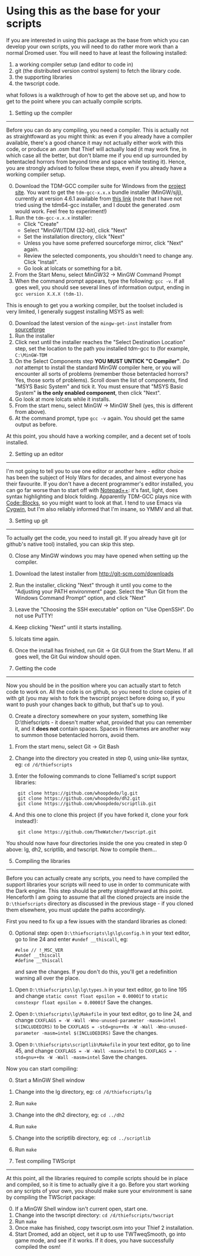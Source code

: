 

Using this as the base for your scripts
=======================================

If you are interested in using this package as the base from which you can
develop your own scripts, you will need to do rather more work than a normal
Dromed user. You will need to have at least the following installed:

1. a working compiler setup (and editor to code in)
2. git (the distributed version control system) to fetch the library code.
2. the supporting libraries
3. the twscript code.

what follows is a walkthrough of how to get the above set up, and how to get
to the point where you can actually compile scripts.

1. Setting up the compiler
--------------------------

Before you can do any compiling, you need a compiler. This is actually not as
straightfoward as you might think: as even if you already have a compiler
available, there's a good chance it may not actually either work with this code,
or produce an .osm that Thief will actually load (it may work fine, in which
case all the better, but don't blame me if you end up surrounded by betentacled
horrors from beyond time and space while testing it). Hence, you are strongly
advised to follow these steps, even if you already have a working compiler
setup.

0. Download the TDM-GCC compiler suite for Windows from the [project site](http://tdm-gcc.tdragon.net/).
   You want to get the `tdm-gcc-x.x.x` bundle installer (MinGW/sjlj), currently
   at version 4.6.1 available from [this link](http://sourceforge.net/projects/tdm-gcc/files/TDM-GCC%20Installer/tdm-gcc-4.6.1.exe/download)
   (note that I have not tried using the tdm64-gcc installer, and I doubt the
   generated .osm would work. Feel free to experiment!)
1. Run the `tdm-gcc-x.x.x` installer:
    - Click "Create"
    - Select "MinGW/TDM (32-bit), click "Next"
    - Set the installation directory, click "Next"
    - Unless you have some preferred sourceforge mirror, click "Next" again.
    - Review the selected components, you shouldn't need to change any. Click "Install".
    - Go look at lolcats or something for a bit.
2. From the Start Menu, select MinGW32 -> MinGW Command Prompt
3. When the command prompt appears, type the following: `gcc -v`. If all goes well, you
   should see several lines of information output, ending in `gcc version X.X.X (tdm-1)`.

This is enough to get you a working compiler, but the toolset included is very limited,
I generally suggest installing MSYS as well:

0. Download the latest version of the `mingw-get-inst` installer from
   [sourceforge](http://sourceforge.net/projects/mingw/files/Installer/mingw-get-inst/)
1. Run the installer
2. Click next until the installer reaches the "Select Destination Location" step, set the
   location to the path you installed tdm-gcc to (for example, `C:\MinGW-TDM`
3. On the Select Components step **YOU MUST UNTICK "C Compiler"**. *Do not* attempt to
   install the standard MinGW compiler here, or you will encounter all sorts of problems
   (remember those betentacled horrors? Yes, those sorts of problems). Scroll down the
   list of components, find "MSYS Basic System" and tick it. You must ensure that
   "MSYS Basic System" **is the only enabled component**, then click "Next".
4. Go look at more lolcats while it installs.
5. From the start menu, select MinGW -> MinGW Shell (yes, this is different from above).
6. At the command prompt, type `gcc -v` again. You should get the same output as before.

At this point, you should have a working compiler, and a decent set of tools installed.

2. Setting up an editor
-----------------------

I'm not going to tell you to use one editor or another here - editor choice has been the
subject of Holy Wars for decades, and almost everyone has their favourite. If you don't
have a decent programmer's editor installed, you can go far worse than to start off with
[Notepad++](http://notepad-plus-plus.org/): it's fast, light, does syntax highlighting
and block folding. Apparently TDM-GCC plays nice with [Code::Blocks](http://www.codeblocks.org/),
so you might want to look at that. I tend to use Emacs via [Cygwin](http://www.cygwin.com/),
but I'm also reliably informed that I'm insane, so YMMV and all that.

3. Setting up git
-----------------

To actually get the code, you need to install git. If you already have git (or github's
native tool) installed, you can skip this step.

0. Close any MinGW windows you may have opened when setting up the compiler.
1. Download the latest installer from http://git-scm.com/downloads
2. Run the installer, clicking "Next" through it until you come to the "Adjusting your
   PATH environment" page. Select the "Run Git from the Windows Command Prompt" option,
   and click "Next"
3. Leave the "Choosing the SSH executable" option on "Use OpenSSH". Do not use PuTTY!
4. Keep clicking "Next" until it starts installing.
5. lolcats time again.
7. Once the install has finished, run Git -> Git GUI from the Start Menu. If all goes
   well, the Git Gui window should open.

4. Getting the code
-------------------

Now you should be in the position where you can actually start to fetch code to work on.
All the code is on github, so you need to clone copies of it with git (you may wish to
fork the twscript project before doing so, if you want to push your changes back to
github, but that's up to you).

0. Create a directory somewhere on your system, something like D:\thiefscripts - it doesn't
   matter what, provided that you can remember it, and it **does not** contain spaces.
   Spaces in filenames are another way to summon those betentacled horrors, avoid them.
1. From the start menu, select Git -> Git Bash
2. Change into the directory you created in step 0, using unix-like syntax, eg:
   `cd /d/thiefscripts`
3. Enter the following commands to clone Telliamed's script support libraries:

        git clone https://github.com/whoopdedo/lg.git
        git clone https://github.com/whoopdedo/dh2.git
        git clone https://github.com/whoopdedo/scriptlib.git

4. And this one to clone this project (if you have forked it, clone your fork instead!):

        git clone https://github.com/TheWatcher/twscript.git

You should now have four directories inside the one you created in step 0 above: lg,
dh2, scriptlib, and twscript. Now to compile them...

5. Compiling the libraries
--------------------------

Before you can actually create any scripts, you need to have compiled the support libraries
your scripts will need to use in order to communicate with the Dark engine. This step
should be pretty straightforward at this point. Henceforth I am going to assume that all
the cloned projects are inside the `D:\thiefscripts` directory as discussed in the previous
stage - if you cloned them elsewhere, you must update the paths accordingly.

First you need to fix up a few issues with the standard libraries as cloned:

0. Optional step: open `D:\thiefscripts\lg\lg\config.h` in your text editor, go to line 24
   and enter `#undef __thiscall`, eg:

       #else // !_MSC_VER
       #undef __thiscall
       #define __thiscall

   and save the changes. If you don't do this, you'll get a redefinition warning all over
   the place.
1. Open `D:\thiefscripts\lg\lg\types.h` in your text editor, go to line 195 and change
   `static const float epsilon = 0.00001f` to `static constexpr float epsilon = 0.00001f`
   Save the changes.
2. Open `D:\thiefscripts\lg\Makefile` in your text editor, go to line 24, and change
   `CXXFLAGS = -W -Wall -Wno-unused-parameter -masm=intel $(INCLUDEDIRS)` to be
   `CXXFLAGS = -std=gnu++0x -W -Wall -Wno-unused-parameter -masm=intel $(INCLUDEDIRS)`
   Save the changes.
3. Open `D:\thiefscripts\scriptlib\Makefile` in your text editor, go to line 45, and change
   `CXXFLAGS = -W -Wall -masm=intel` to `CXXFLAGS = -std=gnu++0x -W -Wall -masm=intel`
   Save the changes.

Now you can start compiling:

0. Start a MinGW Shell window
1. Change into the lg directory, eg: `cd /d/thiefscripts/lg`
2. Run `make`
3. Change into the dh2 directory, eg: `cd ../dh2`
4. Run `make`
5. Change into the scriptlib directory, eg: `cd ../scriptlib`
6. Run `make`


6. Test compiling TWScript
--------------------------

At this point, all the libraries required to compile scripts should be in place and compiled,
so it is time to actually give it a go. Before you start working on any scripts of your own,
you should make sure your environment is sane by compiling the TWScript package:

0. If a MinGW Shell window isn't current open, start one.
1. Change into the twscript directory: `cd /d/thiefscripts/twscript`
2. Run `make`
3. Once make has finished, copy twscript.osm into your Thief 2 installation.
4. Start Dromed, add an object, set it up to use TWTweqSmooth, go into game mode, and see if
   it works. If it does, you have successfully compiled the osm!


